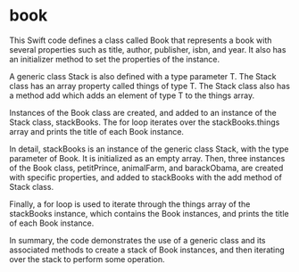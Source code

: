 # book

This Swift code defines a class called Book that represents a book with several properties such as title, author, publisher, isbn, and year. It also has an initializer method to set the properties of the instance.

A generic class Stack is also defined with a type parameter T. The Stack class has an array property called things of type T. The Stack class also has a method add which adds an element of type T to the things array.

Instances of the Book class are created, and added to an instance of the Stack class, stackBooks. The for loop iterates over the stackBooks.things array and prints the title of each Book instance.

In detail, stackBooks is an instance of the generic class Stack, with the type parameter of Book. It is initialized as an empty array. Then, three instances of the Book class, petitPrince, animalFarm, and barackObama, are created with specific properties, and added to stackBooks with the add method of Stack class.

Finally, a for loop is used to iterate through the things array of the stackBooks instance, which contains the Book instances, and prints the title of each Book instance.

In summary, the code demonstrates the use of a generic class and its associated methods to create a stack of Book instances, and then iterating over the stack to perform some operation.

